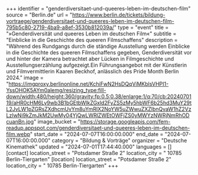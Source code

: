 +++
identifier = "genderdiversitaet-und-queeres-leben-im-deutschen-film"
source = "Berlin.de"
url = "https://www.berlin.de/tickets/bildung-vortraege/genderdiversitaet-und-queeres-leben-im-deutschen-film-795b5c80-2719-4ba9-a8ef-3530b812039a/"
type = "event"
title = "»Genderdiversität und queeres Leben im deutschen Film«"
subtitle = "Einblicke in die Geschichte des queeren Filmschaffens"
description = "Während des Rundgangs durch die ständige Ausstellung werden Einblicke in die Geschichte des queeren Filmschaffens gegeben, Genderdiversität vor und hinter der Kamera betrachtet aber Lücken in Filmgeschichte und Ausstellungserzählung aufgezeigt.Ein Führungsangebot mit der Künstlerin und Filmvermittlerin Kaaren Beckhof, anlässlich des Pride Month Berlin 2024."
image = "https://imgproxy.berlinonline.net/KchiFwN2HsDQqViMKblsVHPI1-YssOHOK5AYm0alemg/resizing_type:fill-down/width:480/height:360/gravity:fp:0.5:0.38/enlarge:1/q:70/cb:2024070119/aHR0cHM6Ly9wb3B1bGEtbWlkZGxld2FyZS5zMy5hbWF6b25hd3MuY29tL2JvLW1pZGRsZXdhcmUvYm8uYmRlX2NoYW5uZWwuZXZlbnQvaW1hZ2VzLzIwNi9kZmJkM2UwMy04YjQwLWRlZWEtOWFjZS0yMWYzNWRjNmRhODcuanBn.jpg"
image_bucket = "https://storage.googleapis.com/fem-readup.appspot.com/genderdiversitaet-und-queeres-leben-im-deutschen-film.webp"
start_date = "2024-07-07T16:00:00.000"
end_date = "2024-07-07T16:00:00.000"
category = "Bildung & Vorträge"
organizer = "Deutsche Kinemathek"
updated = "2024-07-01T17:44:40.000"
languages = []
[contact]
location_street = "Potsdamer Straße 2"
location_city = " 10785 Berlin-Tiergarten"
[location]
location_street = "Potsdamer Straße 2"
location_city = " 10785 Berlin-Tiergarten"
+++